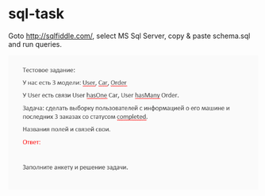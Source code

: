 # sql-task

Goto http://sqlfiddle.com/, select MS Sql Server, copy & paste schema.sql and run queries.

![Task description](https://raw.githubusercontent.com/dhmk083/sql-task/master/task.png)

